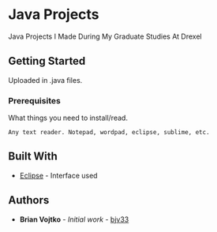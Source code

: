 # Java Projects

Java Projects I Made During My Graduate Studies At Drexel

## Getting Started

Uploaded in .java files.

### Prerequisites

What things you need to install/read.

```
Any text reader. Notepad, wordpad, eclipse, sublime, etc.
```

## Built With

* [Eclipse](https://www.eclipse.org/) - Interface used

## Authors

* **Brian Vojtko** - *Initial work* - [bjv33](https://gitlab.cci.drexel.edu/bjv33)
